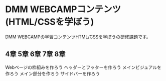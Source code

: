# DMM WEBCAMPコンテンツ(HTML/CSSを学ぼう)
DMM WEBCAMPの学習コンテンツHTML/CSSを学ぼうの研修課題です。
## 4章 5章 6章 7章 8章
Webページの枠組みを作ろう
ヘッダーとフッターを作ろう
メインビジュアルを作ろう
メイン部分を作ろう
サイドバーを作ろう